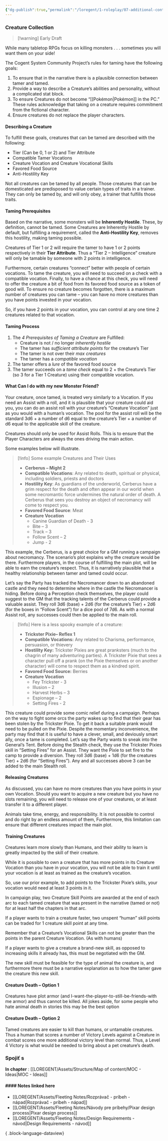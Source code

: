 ```yaml
---
{"dg-publish":true,"permalink":"/loregent/1-roleplay/07-additional-content/rpg-idea-creature-collection/","noteIcon":""}
---
```



### Creature Collection
>[!warning] Early Draft

While many tabletop RPGs focus on killing monsters . . . sometimes you will want them on your side!

The Cogent System Community Project’s rules for taming have the following goals:

1. To ensure that in the narrative there is a plausible connection between tamer and tamed.
2. Provide a way to describe a Creature’s abilities and personality, without a complicated stat block.
3. To ensure Creatures do not become “[[Pokémon\|Pokémon]] in the PC.” These rules acknowledge that taking on a creature requires commitment from the fictional character.
4. Ensure creatures do not replace the player characters.

#### Describing a Creature

To fulfill these goals, creatures that can be tamed are described with the following:

- Tier (Can be 0, 1 or 2) and Tier Attribute
- Compatible Tamer Vocations
- Creature Vocation and Creature Vocational Skills
- Favored Food Source
- Anti-Hostility Key

Not all creatures can be tamed by all people. Those creatures that can be domesticated are predisposed to value certain types of traits in a trainer. They can only be tamed by, and will only obey, a trainer that fulfills those traits.

#### Taming Prerequisites

Based on the narrative, some monsters will be **Inherently Hostile**. These, by definition, cannot be tamed. Some Creatures are Inherently Hostile by default, but fulfilling a requirement, called the **Anti-Hostility Key**, removes this hostility, making taming possible.

Creatures of Tier 1 or 2 will require the tamer to have 1 or 2 points respectively in their **Tier Attribute**. Thus a “Tier 2 – Intelligence” creature will only be tamable by someone with 2 points in intelligence.

Furthermore, certain creatures “connect” better with people of certain vocations. To tame the creature, you will need to succeed on a check with a compatible vocation. Finally, to have a chance at this check, you will need to offer the creature a bit of food from its favored food source as a token of good will. To ensure no creature becomes forgotten, there is a maximum number of creatures you can tame – you can have no more creatures than you have points invested in your vocation.

So, if you have 2 points in your vocation, you can control at any one time 2 creatures related to that vocation.

#### Taming Process

1. The *4 Prerequisites of Taming a Creature* are Fulfilled:
	- Creature is not / no longer *inherently hostile*
	- The tamer has *sufficient attribute points* for the creature’s Tier
	- The tamer is not over their *max creatures*
	- The tamer has a *compatible vocation*
2. The tamer offers a *lure* of the favored food source
3. The tamer succeeds on a *tame check* equal to 2 + the Creature’s Tier (so 3 for a Tier 1 Creature) using their compatible vocation.

#### What Can I do with my new Monster Friend?

Your creature, once tamed, is treated very similarly to a Vocation. If you need an Assist with a roll, and it is plausible that your creature could aid you, you can do an assist roll with your creature’s “Creature Vocation” just as you would with a human’s vocation. The pool for the assist roll will be the standard 3d6 + a number of d6 equal to the creature’s Tier + a number of d6 equal to the applicable skill of the creature.

Creatures should only be used for Assist Rolls. This is to ensure that the Player Characters are always the ones driving the main action.

Some examples below will illustrate.

>[!info] Some example Creatures and Their Uses
>
> - **Cerberus – Might 2**
> - **Compatible Vocations**: Any related to death, spiritual or physical, including soldiers, priests and doctors
> - **Hostility Key**: As guardians of the underworld, Cerberus have a grim respect for the death and often appear in our world when some necromantic force undermines the natural order of death. A Cerberus that sees you destroy an object of necromancy will come to respect you.
> - **Favored Food Source**: Meat
> - **Creature Vocation** 
> 	- Canine Guardian of Death - 3
> 	- Bite – 3
> 	- Track – 3
> 	- Follow Scent – 2
> 	- Jump - 2

This example, the Cerberus, is a great choice for a GM running a campaign about necromancy. The scenario’s plot explains why the creature would be there. Furthermore players, in the course of fulfilling the main plot, will be able to earn the creature’s respect. Thus, it is narratively plausible that a healthy relationship between tamer and tamed could occur.

Let’s say the Party has tracked the Necromancer down to an abandoned castle and they need to determine where in the castle the Necromancer is hiding. Before doing a Perception check themselves, the player could suggest to the GM that the tracking talents of the Cerberus could provide a valuable assist. They roll 3d6 (base) + 2d6 (for the creature’s Tier) + 2d6 (for the boxes in “Follow Scent”) for a dice pool of 7d6. As with a normal Assist roll, any successes could then be applied to the main roll.

>[!info] Here is a less spooky example of a creature:
> - **Trickster Pixie– Reflex 1**
> - **Compatible Vocations:** Any related to Charisma, performance, persuasion, or thievery
> - **Hostility Key:** Trickster Pixies are great pranksters (much to the chagrin of many adventuring parties). A Trickster Pixie that sees a character pull off a prank (on the Pixie themselves or on another character) will come to respect them as a kindred spirit.
> - **Favored Food Source:** Berries
> - **Creature Vocation** 
> 	- Fey Trickster - 3
> 	- Illusion – 2
> 	- Harvest Herbs – 3
> 	- Espionage – 2
> 	- Setting Fires - 2

This creature could provide some comic relief during a campaign. Perhaps on the way to fight some orcs the party wakes up to find that their gear has been stolen by the Trickster Pixie. To get it back a suitable prank would need to be pulled on the Pixie. Despite the momentary inconvenience, the party may find that it is useful to have a clever, small, and deviously smart ally, once a tame is completed. Let’s say the Party wants to sneak into the General’s Tent. Before doing the Stealth check, they use the Trickster Pixies skill in “Setting Fires” for an Assist. They want the Pixie to set fire to the camp to provide a diversion. They roll 3d6 (base) + 1d6 (for the creatures Tier) + 2d6 (for “Setting Fires”). Any and all successes above 3 can be added to the main Stealth roll.

#### Releasing Creatures

As discussed, you can have no more creatures than you have points in your own Vocation. Should you want to acquire a new creature but you have no slots remaining, you will need to release one of your creatures, or at least transfer it to a different player.

Animals take time, energy, and responsibility. It is not possible to control and do right by an endless amount of them, Furthermore, this limitation can ensure that different creatures impact the main plot.

#### Training Creatures

Creatures learn more slowly than Humans, and their ability to learn is greatly impacted by the skill of their creature. 

While it is possible to own a creature that has more points in its Creature Vocation than you have in your vocation, you will not be able to train it until your vocation is at least as trained as the creature’s vocation.

So, use our prior example, to add points to the Trickster Pixie’s skills, your vocation would need at least 3 points in it.

In campaign play, two Creature Skill Points are awarded at the end of each arc to each tamed creature that was present in the narrative (tamed or not) for at least half the chapters in that arc.

If a player wants to train a creature faster, two unspent “human” skill points can be traded for 1 creature skill point at any time.

Remember that a Creature’s Vocational Skills can not be greater than the points in the parent Creature Vocation. (As with humans)

If a player wants to give a creature a brand-new skill, as opposed to increasing skills it already has, this must be negotiated with the GM.

The new skill must be feasible for the type of animal the creature is, and furthermore there must be a narrative explanation as to how the tamer gave the creature this new skill.

#### Creature Death – Option 1

Creatures have plot armor (and I-want-the-player-to-still-be-friends-with me armor) and thus cannot be killed. All jokes aside, for some people who hate animal death in stories this may be the best option

#### Creature Death – Option 2

Tamed creatures are easier to kill than humans, or untamable creatures. Thus a human that scores a number of Victory Levels against a Creature in combat scores one more additional victory level than normal. Thus, a Level 4 Victory is what would be needed to bring about a pet creature’s death.

### Spojiť s

**In chapter** : [[LOREGENT/Assets/Structure/Map of content/MOC - Ideas\|MOC - Ideas]] 

#### #### Notes linked here
- [[LOREGENT/Assets/Fleeting Notes/Rozprávač - príbeh - nápad\|Rozprávač - príbeh - nápad]]
- [[LOREGENT/Assets/Fleeting Notes/Návody pre príbehy/Pixar design process\|Pixar design process]]
- [[LOREGENT/Assets/Fleeting Notes/Design Requirements - návod\|Design Requirements - návod]]

{ .block-language-dataview}


